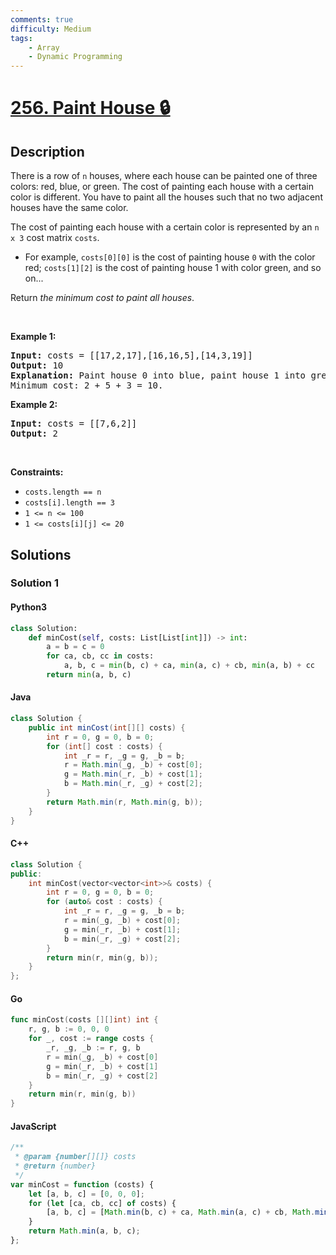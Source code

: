 ```yaml
---
comments: true
difficulty: Medium
tags:
    - Array
    - Dynamic Programming
---
```


<!-- problem:start -->

# [256. Paint House 🔒](https://leetcode.com/problems/paint-house)

## Description

<!-- description:start -->

<p>There is a row of <code>n</code> houses, where each house can be painted one of three colors: red, blue, or green. The cost of painting each house with a certain color is different. You have to paint all the houses such that no two adjacent houses have the same color.</p>

<p>The cost of painting each house with a certain color is represented by an <code>n x 3</code> cost matrix <code>costs</code>.</p>

<ul>
	<li>For example, <code>costs[0][0]</code> is the cost of painting house <code>0</code> with the color red; <code>costs[1][2]</code> is the cost of painting house 1 with color green, and so on...</li>
</ul>

<p>Return <em>the minimum cost to paint all houses</em>.</p>

<p>&nbsp;</p>
<p><strong class="example">Example 1:</strong></p>

<pre>
<strong>Input:</strong> costs = [[17,2,17],[16,16,5],[14,3,19]]
<strong>Output:</strong> 10
<strong>Explanation:</strong> Paint house 0 into blue, paint house 1 into green, paint house 2 into blue.
Minimum cost: 2 + 5 + 3 = 10.
</pre>

<p><strong class="example">Example 2:</strong></p>

<pre>
<strong>Input:</strong> costs = [[7,6,2]]
<strong>Output:</strong> 2
</pre>

<p>&nbsp;</p>
<p><strong>Constraints:</strong></p>

<ul>
	<li><code>costs.length == n</code></li>
	<li><code>costs[i].length == 3</code></li>
	<li><code>1 &lt;= n &lt;= 100</code></li>
	<li><code>1 &lt;= costs[i][j] &lt;= 20</code></li>
</ul>

<!-- description:end -->

## Solutions

<!-- solution:start -->

### Solution 1

<!-- tabs:start -->

#### Python3

```python
class Solution:
    def minCost(self, costs: List[List[int]]) -> int:
        a = b = c = 0
        for ca, cb, cc in costs:
            a, b, c = min(b, c) + ca, min(a, c) + cb, min(a, b) + cc
        return min(a, b, c)
```

#### Java

```java
class Solution {
    public int minCost(int[][] costs) {
        int r = 0, g = 0, b = 0;
        for (int[] cost : costs) {
            int _r = r, _g = g, _b = b;
            r = Math.min(_g, _b) + cost[0];
            g = Math.min(_r, _b) + cost[1];
            b = Math.min(_r, _g) + cost[2];
        }
        return Math.min(r, Math.min(g, b));
    }
}
```

#### C++

```cpp
class Solution {
public:
    int minCost(vector<vector<int>>& costs) {
        int r = 0, g = 0, b = 0;
        for (auto& cost : costs) {
            int _r = r, _g = g, _b = b;
            r = min(_g, _b) + cost[0];
            g = min(_r, _b) + cost[1];
            b = min(_r, _g) + cost[2];
        }
        return min(r, min(g, b));
    }
};
```

#### Go

```go
func minCost(costs [][]int) int {
	r, g, b := 0, 0, 0
	for _, cost := range costs {
		_r, _g, _b := r, g, b
		r = min(_g, _b) + cost[0]
		g = min(_r, _b) + cost[1]
		b = min(_r, _g) + cost[2]
	}
	return min(r, min(g, b))
}
```

#### JavaScript

```js
/**
 * @param {number[][]} costs
 * @return {number}
 */
var minCost = function (costs) {
    let [a, b, c] = [0, 0, 0];
    for (let [ca, cb, cc] of costs) {
        [a, b, c] = [Math.min(b, c) + ca, Math.min(a, c) + cb, Math.min(a, b) + cc];
    }
    return Math.min(a, b, c);
};
```

<!-- tabs:end -->

<!-- solution:end -->

<!-- problem:end -->

